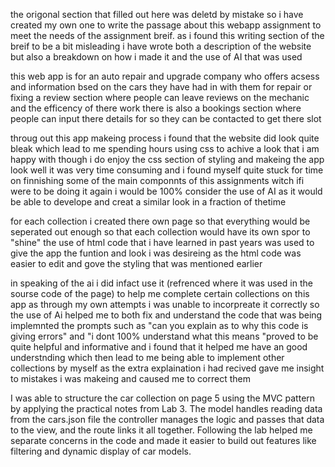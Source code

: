 the origonal section that filled out here was deletd by mistake so i have created my own one to write the passage about this webapp assignment to meet the needs of the assignment breif. as i found this writing section of the breif to be a bit misleading i have wrote both a description of the website but also a breakdown on how i made it and the use of AI that was used 

this web app is for an auto repair and upgrade company who offers acsess and information bsed on the cars they have had in with them for repair or fixing a review section where people can leave reviews on the mechanic and the efficency of there work there is also a bookings section where people can input there details for so they can be contacted to get there slot 

throug out this app makeing process i found that the website did look quite bleak which lead to me spending hours using css to achive a look that i am happy with though i do enjoy the css section of styling and makeing the app look well it was very time consuming and i found myself quite stuck for time on finnishing some of the main componnts of this assignments witch ifi were to be doing it again i would be 100% consider the use of AI as it would be able to develope and creat a similar look in a fraction of thetime 

for each collection i created there own page so that everything would be seperated out enough so that each collection would have its own spor to "shine" the use of html code that i have learned in past years was used to give the app the funtion and look i was desireing as the html code was easier to edit and gove the styling that was mentioned earlier 

in speaking of the ai i did infact use it (refrenced where it was used in the sourse code of the page) to help me complete certain collections on this app as through my own attempts i was unable to incorpreate it correctly so the use of Ai helped me to both fix and understand the code that was being implemnted the prompts such as "can you explain as to why this code is giving errors" and "i dont 100% understand what this means "proved to be quite helpful and informative and i found that it helped me have an good understnding which then lead to me being able to implement other collections by myself as the extra explaination i had recived gave me insight to mistakes i was makeing and caused me to correct them 

I was able to structure the car collection on page 5 using the MVC pattern by applying the practical notes from Lab 3. The model handles reading data from the cars.json file the controller manages the logic and passes that data to the view, and the route links it all together. Following the lab helped me separate concerns in the code and made it easier to build out features like filtering and dynamic display of car models.
